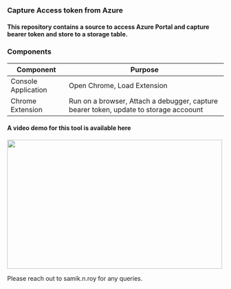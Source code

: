 ### Capture Access token from Azure

#### This repository contains a source to access  Azure Portal and capture bearer token and store to a storage table.

### Components 


  |Component|Purpose|
  |---------|-------|
  |Console Application|Open Chrome, Load Extension|
  |Chrome Extension|Run on a browser,  Attach a debugger, capture bearer token, update to storage accoount|


#### A video demo for this tool is available here 
<a href="https://www.youtube.com/watch?v=U5ineG5Bptk"><img height=300 width=500 src="https://github.com/samikroy/Login_To_Azure_With_Selenium/assets/20562985/9870c5d5-bfa5-471d-a4f8-de4c0a0c0316" /></a>

Please reach out to samik.n.roy for any queries.
